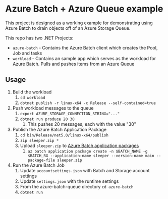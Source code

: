 # Azure Batch + Azure Queue example

This project is designed as a working example for demonstrating using Azure Batch to drain objects off of an Azure Storage Queue.

This repo has two .NET Projects:
* `azure-batch` - Contains the Azure Batch client which creates the Pool, Job and tasks
* `workload` - Contains an sample app which serves as the workload for Azure Batch.  Pulls and pushes items from an Azure Queue

## Usage

1. Build the workload
   1. `cd workload`
   1. `dotnet publish -r linux-x64 -c Release --self-contained=true`
1. Push workload messages to the queue
   1. `export AZURE_STORAGE_CONNECTION_STRING="..."`
   1. `dotnet run produce 20 30`
      1. This pushes 20 messages, each with the value "30"
2. Publish the Azure Batch Application Package
   1. `cd bin/Release/net5.0/linux-x64/publish`
   2. `zip sleeper.zip *`
   3. Upload `sleeper.zip` to [Azure Batch application packages](https://docs.microsoft.com/en-us/azure/batch/batch-application-packages)
      1. `az batch application package create -n $BATCH_NAME -g $BATCH_RG --application-name sleeper --version-name main --package-file sleeper.zip`
3. Run the Azure Batch Job
   1. Update `accountsettings.json` with Batch and Storage account settings
   1. Update `settings.json` with the runtime settings
   2. From the azure-batch-queue directory `cd azure-batch`
   3. `dotnet run`